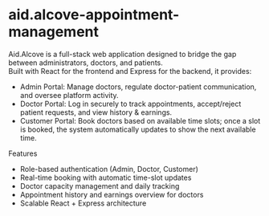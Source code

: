 # aid.alcove-appointment-management


Aid.Alcove is a full-stack web application designed to bridge the gap between administrators, doctors, and patients.  
Built with React for the frontend and Express for the backend, it provides:

- Admin Portal: Manage doctors, regulate doctor-patient communication, and oversee platform activity.
- Doctor Portal: Log in securely to track appointments, accept/reject patient requests, and view history & earnings.
- Customer Portal: Book doctors based on available time slots; once a slot is booked, the system automatically updates to show the next available time.

Features
- Role-based authentication (Admin, Doctor, Customer)
- Real-time booking with automatic time-slot updates
- Doctor capacity management and daily tracking
- Appointment history and earnings overview for doctors
- Scalable React + Express architecture
